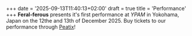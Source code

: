 +++
date = '2025-09-13T11:40:13+02:00'
draft = true
title = 'Performance'
+++
**Feral-ferous** presents it's first performance at *YPAM* in Yokohama, Japan on the 12the and 13th of December 2025.
Buy tickets to our performance through [Peatix](https://csoniferousstateproject.peatix.com)! 